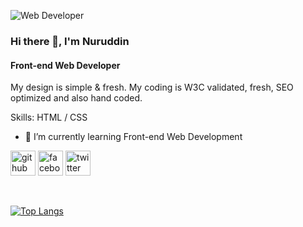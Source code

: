 ![Web Developer](https://pbs.twimg.com/profile_banners/1199665629139222528/1636523578/600x200)

### Hi there 👋, I'm Nuruddin
#### Front-end Web Developer


My design is simple & fresh. My coding is W3C validated, fresh, SEO optimized and also hand coded.

Skills: HTML / CSS

- 🌱 I’m currently learning Front-end Web Development 



[<img src='https://cdn.jsdelivr.net/npm/simple-icons@3.0.1/icons/github.svg' alt='github' height='40'>](https://github.com/nuruddin-bin)  [<img src='https://cdn.jsdelivr.net/npm/simple-icons@3.0.1/icons/facebook.svg' alt='facebook' height='40'>](https://www.facebook.com/https://www.facebook.com/profile.php?id=100072177666428)  [<img src='https://cdn.jsdelivr.net/npm/simple-icons@3.0.1/icons/twitter.svg' alt='twitter' height='40'>](https://twitter.com/@nuruddin_toru)  

<a href='https://docs.github.com/en/developers'></a> 

[![Top Langs](https://github-readme-stats.vercel.app/api/top-langs/?username=nuruddin-bin)](https://github.com/anuraghazra/github-readme-stats)

